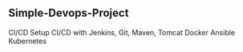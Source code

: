 Simple-Devops-Project
---
CI/CD
Setup CI/CD with Jenkins, Git, Maven, Tomcat
Docker
Ansible
Kubernetes

<!--stackedit_data:
eyJoaXN0b3J5IjpbMjA2NzUxOTc4MywtMjA2MjM1OTk1NF19
-->